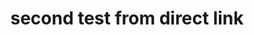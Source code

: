 ---
layout: manifest
title: second test from direct link
manifest_name: second-test-from-direct-link

---